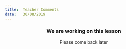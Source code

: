 ```yaml
---
title:  Teacher Comments
date:   30/08/2019
---
```


### <center>We are working on this lesson</center>
<center>Please come back later</center>